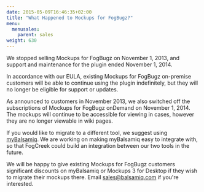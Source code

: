```yaml
---
date: 2015-05-09T16:46:35+02:00
title: "What Happened to Mockups for FogBugz?"
menu:
  menusales:
    parent: sales
weight: 630
---
```


We stopped selling Mockups for FogBugz on November 1, 2013, and support and maintenance for the plugin ended November 1, 2014.

In accordance with our EULA, existing Mockups for FogBugz on-premise customers will be able to continue using the plugin indefinitely, but they will no longer be eligible for support or updates.

As announced to customers in November 2013, we also switched off the subscriptions of Mockups for FogBugz onDemand on November 1, 2014\. The mockups will continue to be accessible for viewing in cases, however they are no longer viewable in wiki pages.

If you would like to migrate to a different tool, we suggest using [myBalsamiq](https://balsamiq.com/products/mockups/mybalsamiq). We are working on making myBalsamiq easy to integrate with, so that FogCreek could build an integration between our two tools in the future.

We will be happy to give existing Mockups for FogBugz customers significant discounts on myBalsamiq or Mockups 3 for Desktop if they wish to migrate their mockups there. Email [sales@balsamiq.com](mailto:sales@balsamiq.com) if you're interested.